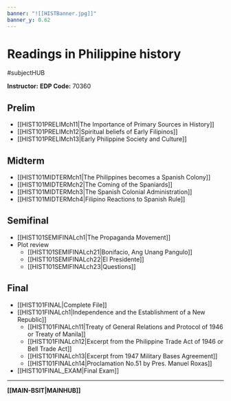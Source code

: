 ```yaml
---
banner: "![[HISTBanner.jpg]]"
banner_y: 0.62
---
```

# Readings in Philippine history
#subjectHUB 

**Instructor:** 
**EDP Code:** 70360

## Prelim
- [[HIST101PRELIMch11|The Importance of Primary Sources in History]]
- [[HIST101PRELIMch12|Spiritual beliefs of Early Filipinos]]
- [[HIST101PRELIMch13|Early Philippine Society and Culture]]

## Midterm
- [[HIST101MIDTERMch1|The Philippines becomes a Spanish Colony]]
- [[HIST101MIDTERMch2|The Coming of the Spaniards]]
- [[HIST101MIDTERMch3|The Spanish Colonial Administration]]
- [[HIST101MIDTERMch4|Filipino Reactions to Spanish Rule]]

## Semifinal
- [[HIST101SEMIFINALch1|The Propaganda Movement]]
- Plot review
	- [[HIST101SEMIFINALch21|Bonifacio, Ang Unang Pangulo]]
	- [[HIST101SEMIFINALch22|El Presidente]]
	- [[HIST101SEMIFINALch23|Questions]]

## Final
- [[HIST101FINAL|Complete File]]
- [[HIST101FINALch1|Independence and the Establishment of a New Republic]]
	- [[HIST101FINALch11|Treaty of General Relations and Protocol of 1946 or Treaty of Manila]]
	- [[HIST101FINALch12|Excerpt from the Philippine Trade Act of 1946 or Bell Trade Act]]
	- [[HIST101FINALch13|Excerpt from 1947 Military Bases Agreement]]
	- [[HIST101FINALch14|Proclamation No.51 by Pres. Manuel Roxas]]
- [[HIST101FINAL_EXAM|Final Exam]]

---
**[[MAIN-BSIT|MAINHUB]]**